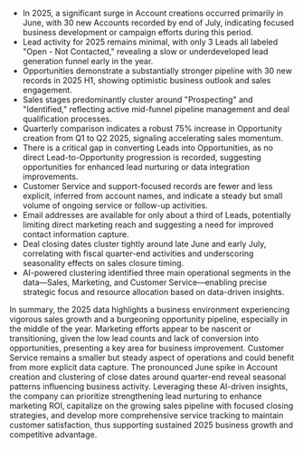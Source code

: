 - In 2025, a significant surge in Account creations occurred primarily in June, with 30 new Accounts recorded by end of July, indicating focused business development or campaign efforts during this period.  
- Lead activity for 2025 remains minimal, with only 3 Leads all labeled "Open - Not Contacted," revealing a slow or underdeveloped lead generation funnel early in the year.  
- Opportunities demonstrate a substantially stronger pipeline with 30 new records in 2025 H1, showing optimistic business outlook and sales engagement.  
- Sales stages predominantly cluster around "Prospecting" and "Identified," reflecting active mid-funnel pipeline management and deal qualification processes.  
- Quarterly comparison indicates a robust 75% increase in Opportunity creation from Q1 to Q2 2025, signaling accelerating sales momentum.  
- There is a critical gap in converting Leads into Opportunities, as no direct Lead-to-Opportunity progression is recorded, suggesting opportunities for enhanced lead nurturing or data integration improvements.  
- Customer Service and support-focused records are fewer and less explicit, inferred from account names, and indicate a steady but small volume of ongoing service or follow-up activities.  
- Email addresses are available for only about a third of Leads, potentially limiting direct marketing reach and suggesting a need for improved contact information capture.  
- Deal closing dates cluster tightly around late June and early July, correlating with fiscal quarter-end activities and underscoring seasonality effects on sales closure timing.  
- AI-powered clustering identified three main operational segments in the data—Sales, Marketing, and Customer Service—enabling precise strategic focus and resource allocation based on data-driven insights.  

In summary, the 2025 data highlights a business environment experiencing vigorous sales growth and a burgeoning opportunity pipeline, especially in the middle of the year. Marketing efforts appear to be nascent or transitioning, given the low lead counts and lack of conversion into opportunities, presenting a key area for business improvement. Customer Service remains a smaller but steady aspect of operations and could benefit from more explicit data capture. The pronounced June spike in Account creation and clustering of close dates around quarter-end reveal seasonal patterns influencing business activity. Leveraging these AI-driven insights, the company can prioritize strengthening lead nurturing to enhance marketing ROI, capitalize on the growing sales pipeline with focused closing strategies, and develop more comprehensive service tracking to maintain customer satisfaction, thus supporting sustained 2025 business growth and competitive advantage.